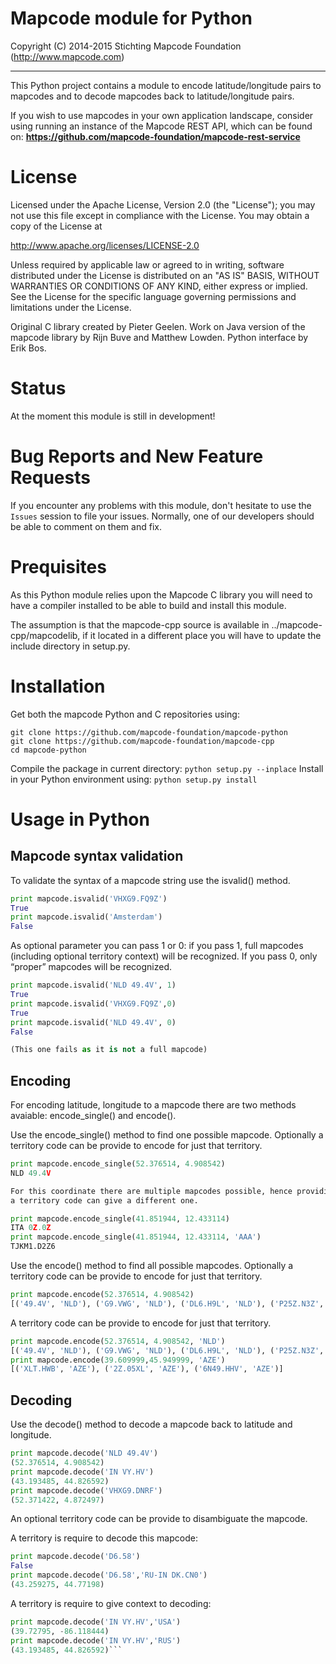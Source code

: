 # Mapcode module for Python

Copyright (C) 2014-2015 Stichting Mapcode Foundation (http://www.mapcode.com)

----

This Python project contains a module to encode latitude/longitude pairs to mapcodes
and to decode mapcodes back to latitude/longitude pairs.

If you wish to use mapcodes in your own application landscape, consider using running an instance of the
Mapcode REST API, which can be found on: **https://github.com/mapcode-foundation/mapcode-rest-service**

# License

Licensed under the Apache License, Version 2.0 (the "License");
you may not use this file except in compliance with the License.
You may obtain a copy of the License at

   http://www.apache.org/licenses/LICENSE-2.0

Unless required by applicable law or agreed to in writing, software
distributed under the License is distributed on an "AS IS" BASIS,
WITHOUT WARRANTIES OR CONDITIONS OF ANY KIND, either express or implied.
See the License for the specific language governing permissions and
limitations under the License.

Original C library created by Pieter Geelen. Work on Java version
of the mapcode library by Rijn Buve and Matthew Lowden. Python
interface by Erik Bos.

# Status

At the moment this module is still in development!

# Bug Reports and New Feature Requests

If you encounter any problems with this module, don't hesitate to use the `Issues` session to file your issues.
Normally, one of our developers should be able to comment on them and fix.

# Prequisites

As this Python module relies upon the Mapcode C library you will
need to have a compiler installed to be able to build and install
this module.

The assumption is that the mapcode-cpp source is available in
../mapcode-cpp/mapcodelib, if it located in a different place you
will have to update the include directory in setup.py.


# Installation

Get both the mapcode Python and C repositories using:

```
git clone https://github.com/mapcode-foundation/mapcode-python
git clone https://github.com/mapcode-foundation/mapcode-cpp
cd mapcode-python
```

Compile the package in current directory: `python setup.py --inplace`
Install in your Python environment using: `python setup.py install`


# Usage in Python

## Mapcode syntax validation

To validate the syntax of a mapcode string use the isvalid() method.

```python
print mapcode.isvalid('VHXG9.FQ9Z')
True
print mapcode.isvalid('Amsterdam')
False
```

As optional parameter you can pass 1 or 0: if you pass 1, full mapcodes 
(including optional territory context) will be recognized. If you pass 0, 
only “proper” mapcodes will be recognized.

```python
print mapcode.isvalid('NLD 49.4V', 1)
True
print mapcode.isvalid('VHXG9.FQ9Z',0)
True
print mapcode.isvalid('NLD 49.4V', 0)
False

(This one fails as it is not a full mapcode)
```


## Encoding  

For encoding latitude, longitude to a mapcode there are two methods avaiable:
encode_single() and encode().

Use the encode_single() method to find one possible mapcode. Optionally 
a territory code can be provide to encode for just that territory.


```python
print mapcode.encode_single(52.376514, 4.908542)
NLD 49.4V

For this coordinate there are multiple mapcodes possible, hence providing
a territory code can give a different one.

print mapcode.encode_single(41.851944, 12.433114)
ITA 0Z.0Z
print mapcode.encode_single(41.851944, 12.433114, 'AAA')
TJKM1.D2Z6
```

Use the encode() method to find all possible mapcodes. Optionally 
a territory code can be provide to encode for just that territory.


```python
print mapcode.encode(52.376514, 4.908542)
[('49.4V', 'NLD'), ('G9.VWG', 'NLD'), ('DL6.H9L', 'NLD'), ('P25Z.N3Z', 'NLD'), ('VHXGB.1J9J', 'AAA')]
```

A territory code can be provide to encode for just that territory.

```python
print mapcode.encode(52.376514, 4.908542, 'NLD')
[('49.4V', 'NLD'), ('G9.VWG', 'NLD'), ('DL6.H9L', 'NLD'), ('P25Z.N3Z', 'NLD')]
print mapcode.encode(39.609999,45.949999, 'AZE')
[('XLT.HWB', 'AZE'), ('2Z.05XL', 'AZE'), ('6N49.HHV', 'AZE')]
```

## Decoding

Use the decode() method to decode a mapcode back to latitude and longitude.

```python
print mapcode.decode('NLD 49.4V')
(52.376514, 4.908542)
print mapcode.decode('IN VY.HV')
(43.193485, 44.826592)
print mapcode.decode('VHXG9.DNRF')
(52.371422, 4.872497)
```

An optional territory code can be provide to disambiguate the mapcode.

A territory is require to decode this mapcode:

```python
print mapcode.decode('D6.58')
False
print mapcode.decode('D6.58','RU-IN DK.CN0')
(43.259275, 44.77198)
```

A territory is require to give context to decoding:

```python
print mapcode.decode('IN VY.HV','USA')
(39.72795, -86.118444)
print mapcode.decode('IN VY.HV','RUS')
(43.193485, 44.826592)```
```